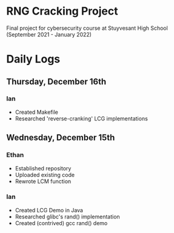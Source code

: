 # RNG Cracking Project

Final project for cybersecurity course at Stuyvesant High School (September 2021 - January 2022)

# Daily Logs

## Thursday, December 16th
### Ian
+ Created Makefile
+ Researched 'reverse-cranking' LCG implementations

## Wednesday, December 15th
### Ethan
+ Established repository
+ Uploaded existing code
+ Rewrote LCM function

### Ian
+ Created LCG Demo in Java
+ Researched glibc's rand() implementation
+ Created (contrived) gcc rand() demo